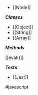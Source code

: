 - [[Node]]

***Classes***

- [[Object]]
- [[String]]
- [[Array]]

***Methods***

[[eval()]]

***Tests***

- [[Jest]]

#javascript 
